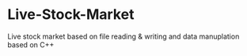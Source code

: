 # Live-Stock-Market
Live stock market based on file reading &amp; writing and data manuplation based on C++
